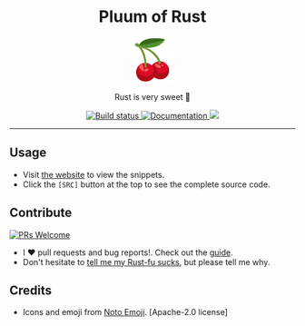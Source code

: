 <div align="center">
<h1>Pluum of Rust</h1>
<img src='docs/logo.svg' width=80px/>

Rust is very sweet 🍒

<a href="https://github.com/azzamsa/pluum-of-rust/actions/workflows/ci.yml">
    <img src="https://github.com/azzamsa/pluum-of-rust/actions/workflows/ci.yml/badge.svg" alt="Build status" />
</a>

<a href="https://docs.rs/pluum/latest/pluum/">
    <img src="https://docs.rs/pluum/badge.svg" alt="Documentation" />
</a>
<a href="https://crates.io/crates/pluum">
  <img src="https://img.shields.io/crates/v/pluum.svg">
</a>

</div>

---

## Usage

- Visit [the website](https://docs.rs/pluum/) to view the snippets.
- Click the `[SRC]` button at the top to see the complete source code.

## Contribute

[![PRs Welcome](https://img.shields.io/badge/PRs-welcome-brightgreen.svg?style=flat-square)](http://makeapullrequest.com)

- I ❤️ pull requests and bug reports!. Check out the [guide][contrib-guide].
- Don't hesitate to [tell me my Rust-fu sucks][new-issue], but please tell me why.

## Credits

- Icons and emoji from [Noto Emoji][noto-emoji]. [Apache-2.0 license]

<!-- dprint-ignore-start -->

[contrib-guide]: docs/dev/README.md#adding-new-snippet
[new-issue]: https://github.com/azzamsa/pluum-of-rust/issues/new

[noto-emoji]: https://github.com/googlefonts/noto-emoji

<!-- dprint-ignore-end -->
